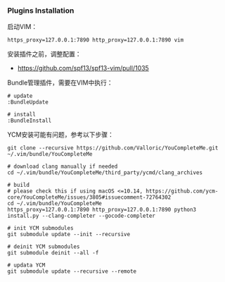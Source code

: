 ### Plugins Installation

启动VIM：

```
https_proxy=127.0.0.1:7890 http_proxy=127.0.0.1:7890 vim
```

安装插件之前，调整配置：

- https://github.com/spf13/spf13-vim/pull/1035

Bundle管理插件，需要在VIM中执行：

```
# update
:BundleUpdate

# install
:BundleInstall
```

YCM安装可能有问题，参考以下步骤：
```
git clone --recursive https://github.com/Valloric/YouCompleteMe.git ~/.vim/bundle/YouCompleteMe

# download clang manually if needed
cd ~/.vim/bundle/YouCompleteMe/third_party/ycmd/clang_archives

# build
# please check this if using macOS <=10.14, https://github.com/ycm-core/YouCompleteMe/issues/3805#issuecomment-72764302
cd ~/.vim/bundle/YouCompleteMe
https_proxy=127.0.0.1:7890 http_proxy=127.0.0.1:7890 python3 install.py --clang-completer --gocode-completer

# init YCM submodules
git submodule update --init --recursive

# deinit YCM submodules
git submodule deinit --all -f

# updata YCM
git submodule update --recursive --remote

```

